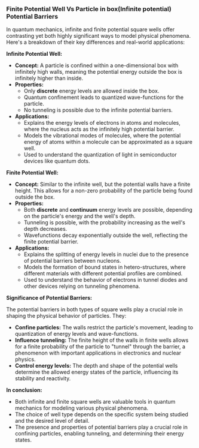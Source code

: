 
### Finite Potential Well Vs Particle in box(Infinite potential) Potential Barriers
  In quantum mechanics, infinite and finite potential square wells offer contrasting yet both highly significant ways to model physical phenomena. Here's a breakdown of their key differences and real-world applications:

**Infinite Potential Well:**

- **Concept:** A particle is confined within a one-dimensional box with infinitely high walls, meaning the potential energy outside the box is infinitely higher than inside.
- **Properties:**
    - Only **discrete** energy levels are allowed inside the box.
    - Quantum confinement leads to quantized wave-functions for the particle.
    - No tunneling is possible due to the infinite potential barriers.
- **Applications:**
    - Explains the energy levels of electrons in atoms and molecules, where the nucleus acts as the infinitely high potential barrier.
    - Models the vibrational modes of molecules, where the potential energy of atoms within a molecule can be approximated as a square well.
    - Used to understand the quantization of light in semiconductor devices like quantum dots.

**Finite Potential Well:**

- **Concept:** Similar to the infinite well, but the potential walls have a finite height. This allows for a non-zero probability of the particle being found outside the box.
- **Properties:**
    - Both **discrete** and **continuum** energy levels are possible, depending on the particle's energy and the well's depth.
    - Tunneling is possible, with the probability increasing as the well's depth decreases.
    - Wavefunctions decay exponentially outside the well, reflecting the finite potential barrier.
- **Applications:**
    - Explains the splitting of energy levels in nuclei due to the presence of potential barriers between nucleons.
    - Models the formation of bound states in hetero-structures, where different materials with different potential profiles are combined.
    - Used to understand the behavior of electrons in tunnel diodes and other devices relying on tunneling phenomena.

**Significance of Potential Barriers:**

The potential barriers in both types of square wells play a crucial role in shaping the physical behavior of particles. They:

- **Confine particles:** The walls restrict the particle's movement, leading to quantization of energy levels and wave-functions.
- **Influence tunneling:** The finite height of the walls in finite wells allows for a finite probability of the particle to "tunnel" through the barrier, a phenomenon with important applications in electronics and nuclear physics.
- **Control energy levels:** The depth and shape of the potential wells determine the allowed energy states of the particle, influencing its stability and reactivity.

**In conclusion:**

- Both infinite and finite square wells are valuable tools in quantum mechanics for modeling various physical phenomena.
- The choice of well type depends on the specific system being studied and the desired level of detail.
- The presence and properties of potential barriers play a crucial role in confining particles, enabling tunneling, and determining their energy states.